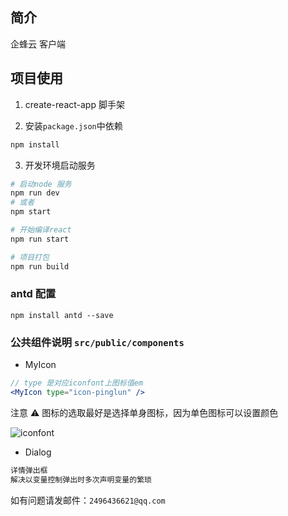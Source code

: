 ## 简介

企蜂云 客户端

## 项目使用

1. create-react-app 脚手架

2. 安装`package.json`中依赖

```sh
npm install
```

3. 开发环境启动服务

```sh
# 启动node 服务
npm run dev
# 或者
npm start

# 开始编译react
npm run start

# 项目打包
npm run build

```

### antd 配置

```
npm install antd --save

```

### 公共组件说明 `src/public/components`

- MyIcon

```jsx
// type 是对应iconfont上图标值em
<MyIcon type="icon-pinglun" />
```

注意 ⚠️ 图标的选取最好是选择单身图标，因为单色图标可以设置颜色

![iconfont](/readme_images/单色.png)

- Dialog

```jsx
详情弹出框
解决以变量控制弹出时多次声明变量的繁琐

```

如有问题请发邮件：`2496436621@qq.com`
